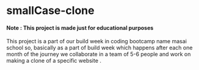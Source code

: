 # smallCase-clone

<h4>Note : This project is made just for educational purposes</h4>

This project is a part of our build week in coding bootcamp name masai school so, basically as a part of build week which happens after each one month of the journey we collaborate in a team of 5-6 people and work on making a clone of a specific website .


